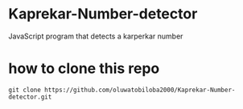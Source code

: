 # Kaprekar-Number-detector
JavaScript program that detects a karperkar number

# how to clone this repo
 `git clone https://github.com/oluwatobiloba2000/Kaprekar-Number-detector.git`